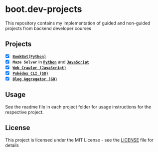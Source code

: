# boot.dev-projects

This repository contains my implementation of guided and non-guided projects from backend developer courses

## Projects

- [x] [**`BookBot(Python)`**](3.bookbot/)
- [x] **`Maze Solver`** in [**`Python`**](7.maze-solver/) and [**`JavaScript`**](7.maze-solver-html5-js/)
- [x] [**`Web Crawler (JavaScript)`**](11.web-crawler-html5-js/)
- [x] [**`Pokédex CLI (GO)`**](15.PokedexCLI/)
- [x] [**`Blog Aggregator (GO)`**](18.BlogAggregator/)

## Usage

See the readme file in each project folder for usage instructions for the respective project.

## License

This project is licensed under the MIT License - see the [LICENSE](LICENSE) file for details
